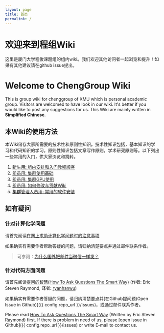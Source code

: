 ```yaml
---
layout: page
title: 首页
permalink: /
---
```


# 欢迎来到程组Wiki

这里是厦门大学程俊课题组的组内wiki。我们欢迎其他访问者一起浏览和提升！如果有其他建议请在github issue提出。

# Welcome to ChengGroup Wiki

This is group wiki for chenggroup of XMU which is personal academic group. Visitors are welcomed to have look in our wiki. It's better if you would like to post any suggestions for us. This Wiki are mainly written in **Simplified Chinese**.



## 本Wiki的使用方法

本Wiki储存大家所需要的技术性和原则性知识。技术性知识包括，基本知识的学习和代码知识的学习。原则性知识包括文章写作原则，学术研究原则等。以下列出一些常用的入门，供大家浏览和跳转。

1. [新生用: 组内安排和入门教程顺序](wiki/new_comers/toc.md)
2. [组员用: 集群使用基础](wiki/cluster_usage/cluster_usage.md)
3. [组员用: 集群GPU使用](wiki/cluster_usage/gpu_usage.md)
4. [组员用: 如何修改与贡献Wiki](wiki/how_to_edit/howtodo.md)
5. [集群管理人员用: 常用的软件安装](wiki/software_installation/softwares.md)

## 如有疑问

### 针对计算化学问题

请首先阅读[在网上求助计算化学问题时的注意事项](http://sobereva.com/79)

如果确实有需要作者帮助答疑的问题，请归纳清楚要点并通过邮件联系作者。

> 可参阅：[为什么国外把邮件当微信一样发？](https://www.zhihu.com/question/327715169/answer/2318092465)

### 针对代码方面问题

请首先阅读[提问的智慧(How To Ask Questions The Smart Way)](https://github.com/ryanhanwu/How-To-Ask-Questions-The-Smart-Way/blob/main/README-zh_CN.md) (作者: Eric Steven Raymond, 译者: [ryanhanwu](https://github.com/ryanhanwu))

如果确实有需要作者答疑的问题，请归纳清楚要点并[在Github提问题(Open Issue in Github)]({{ config.repo_url }}/issues)，或通过邮件联系作者。

Please read [How To Ask Questions The Smart Way](http://www.catb.org/~esr/faqs/smart-questions.html) (Written by Eric Steven Raymond) first. If there is problem in need of us, please [open issue in Github]({{ config.repo_url }}/issues) or write E-mail to contact us.
